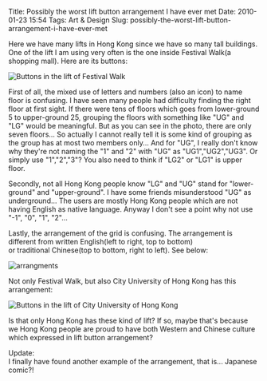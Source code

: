 Title: Possibly the worst lift button arrangement I have ever met
Date: 2010-01-23 15:54
Tags: Art &amp; Design
Slug: possibly-the-worst-lift-button-arrangement-i-have-ever-met

Here we have many lifts in Hong Kong since we have so many tall
buildings. One of the lift I am using very often is the one inside
Festival Walk(a shopping mall). Here are its buttons:

![Buttons in the lift of Festival Walk][]

First of all, the mixed use of letters and numbers (also an icon) to
name floor is confusing. I have seen many people had difficulty finding
the right floor at first sight. If there were tens of floors which goes
from lower-ground 5 to upper-ground 25, grouping the floors with
something like "UG" and "LG" would be meaningful. But as you can see in
the photo, there are only seven floors... So actually I cannot really
tell it is some kind of grouping as the group has at most
two members only... And for "UG", I really don't know why they're not
naming the "1" and "2" with "UG" as "UG1","UG2","UG3". Or simply use
"1","2","3"? You also need to think if "LG2" or "LG1" is upper floor.

Secondly, not all Hong Kong people know "LG" and "UG" stand for
"lower-ground" and "upper-ground". I have some friends misunderstood
"UG" as underground... The users are mostly Hong Kong people which are
not having English as native language. Anyway I don't see a point why
not use "-1", "0", "1", "2"...

Lastly, the arrangement of the grid is confusing. The arrangement is
different from written English(left to right, top to bottom)
or traditional Chinese(top to bottom, right to left). See below:

![arrangments](/files/2010/arrangments.png)

Not only Festival Walk, but also City University of Hong Kong has this
arrangement:

![Buttons in the lift of City University of Hong Kong][]

Is that only Hong Kong has these kind of lift? If so, maybe that's
because we Hong Kong people are proud to have both Western and Chinese
culture which expressed in lift button arrangement?

Update:  
I finally have found another example of the arrangement, that is...
Japanese comic?!

  [Buttons in the lift of Festival Walk]: http://farm3.staticflickr.com/2714/4297220330_e87d036e51_z.jpg
  [Buttons in the lift of City University of Hong Kong]: http://farm3.staticflickr.com/2709/4296473837_c11e29626a_z.jpg?zz=1
